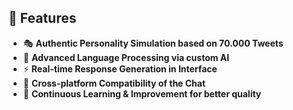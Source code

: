 ## 💫 Features

- 🎭 **Authentic Personality Simulation based on 70.000 Tweets**
- 🧠 **Advanced Language Processing via custom AI**
- ⚡ **Real-time Response Generation in Interface**
- 📱 **Cross-platform Compatibility of the Chat**
- 🔄 **Continuous Learning & Improvement for better quality**
